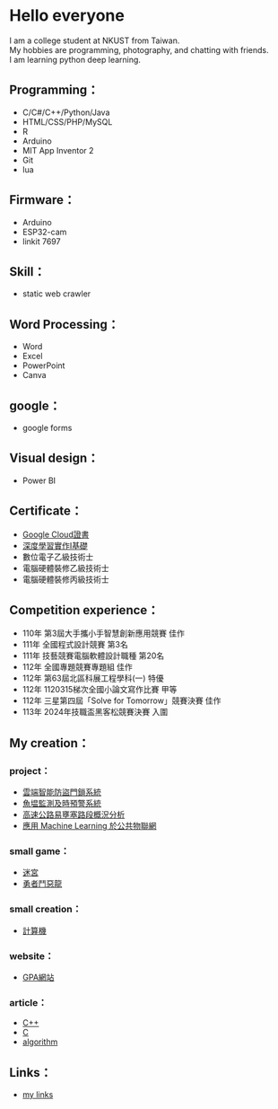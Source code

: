 # Hello everyone
I am a college student at NKUST from Taiwan.  
My hobbies are programming, photography, and chatting with friends.  
I am learning python deep learning.
## Programming：
- C/C#/C++/Python/Java
- HTML/CSS/PHP/MySQL
- R
- Arduino
- MIT App Inventor 2
- Git
- lua
## Firmware：
- Arduino
- ESP32-cam
- linkit 7697
## Skill：
- static web crawler
## Word Processing：
- Word
- Excel
- PowerPoint
- Canva
## google：
- google forms
## Visual design：
- Power BI
## Certificate：
- [Google Cloud證書](https://partner.cloudskillsboost.google/public_profiles/dbc19dbb-8cce-44c3-8e39-60a41ee9b27f)
- [深度學習實作I基礎](https://www.edocr.com/v/w26xom0w/xixa3333/i2024)
- 數位電子乙級技術士
- 電腦硬體裝修乙級技術士
- 電腦硬體裝修丙級技術士
## Competition experience：
- 110年 第3屆大手攜小手智慧創新應用競賽 佳作
- 111年 全國程式設計競賽 第3名
- 111年 技藝競賽電腦軟體設計職種 第20名
- 112年 全國專題競賽專題組 佳作
- 112年 第63屆北區科展工程學科(一) 特優
- 112年 1120315梯次全國小論文寫作比賽 甲等
- 112年 三星第四屆「Solve for Tomorrow」競賽決賽 佳作
- 113年 2024年技職盃黑客松競賽決賽 入圍
## My creation：
### project：
- [雲端智能防盜門鎖系統](https://github.com/xixa3333/Cloud-intelligent-anti-theft-door-lock-system)
- [魚塭監測及時預警系統](https://github.com/xixa3333/Fish-pond-monitoring-and-real-time-early-warning-system)
- [高速公路易壅塞路段概況分析](https://github.com/xixa3333/congestion-analysis)
- [應用 Machine Learning 於公共物聯網](https://github.com/xixa3333/Applying-Machine-Learning-to-Public-Internet-of-Things)
### small game：
- [迷宮](https://github.com/xixa3333/maze)
- [勇者鬥惡龍](https://github.com/xixa3333/Dragon-Quest)
### small creation：
- [計算機](https://github.com/xixa3333/calculator)
### website：
- [GPA網站](https://github.com/xixa3333/GPA-website)
### article：
- [C++](https://github.com/xixa3333/C-Plus-Plus-Textbook/blob/main/%E7%9B%AE%E9%8C%84.md)
- [C](https://github.com/xixa3333/C-Textbook/blob/main/%E7%9B%AE%E9%8C%84.md)
- [algorithm](https://github.com/xixa3333/algorithm/blob/main/%E7%9B%AE%E9%8C%84.md)
## Links：
- [my links](https://bento.me/xixa3333)
